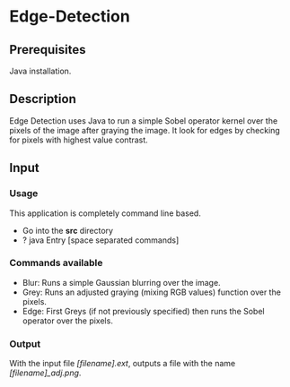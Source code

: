 # Edge-Detection
## Prerequisites
Java installation.
## Description
Edge Detection uses Java to run a simple Sobel operator kernel over the pixels of the image after graying the image. It look for edges by checking for pixels with highest value contrast.
## Input
### Usage
This application is completely command line based.
- Go into the **src** directory
- ? java Entry [space separated commands]

### Commands available
- Blur: Runs a simple Gaussian blurring over the image.
- Grey: Runs an adjusted graying (mixing RGB values) function over the pixels.
- Edge: First Greys (if not previously specified) then runs the Sobel operator over the pixels. 

### Output
With the input file *[filename].ext*, outputs a file with the name *[filename]_adj.png*.


